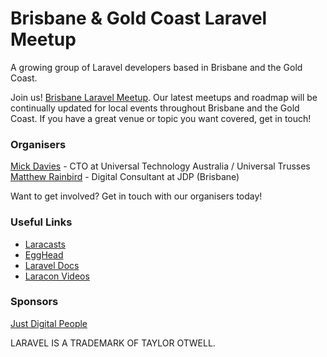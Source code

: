 # Brisbane & Gold Coast Laravel Meetup 

A growing group of Laravel developers based in Brisbane and the Gold Coast.

Join us! [Brisbane Laravel Meetup](https://www.meetup.com/Brisbane-Laravel-PHP-Catch-Up/). Our latest meetups and roadmap will be continually updated for local events throughout Brisbane and the Gold Coast. If you have a great venue or topic you want covered, get in touch!

### Organisers

[Mick Davies](https://www.linkedin.com/in/mickdaviesaus/) - CTO at Universal Technology Australia / Universal Trusses
[Matthew Rainbird](https://www.linkedin.com/in/matthewrainbird/) - Digital Consultant at JDP (Brisbane)

Want to get involved? Get in touch with our organisers today!

### Useful Links
* [Laracasts](https://laracasts.com "Laracasts")
* [EggHead](https://egghead.io "EggHead")
* [Laravel Docs](https://laravel.com/docs/5.5)
* [Laracon Videos](https://streamacon.com/videos)


### Sponsors
[Just Digital People](http://www.justdigitalpeople.com.au)


LARAVEL IS A TRADEMARK OF TAYLOR OTWELL.